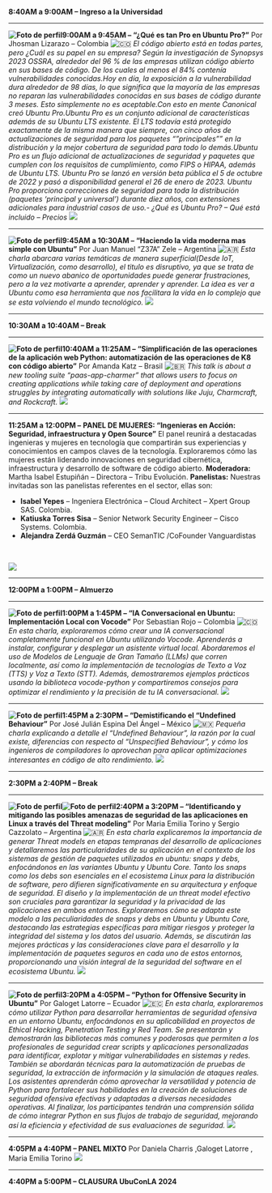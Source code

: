 **8:40AM a 9:00AM – Ingreso a la Universidad**

___

**![Foto de perfil](https://ubuconla.org/2024/wp-content/uploads/sites/3/2024/06/JhosmanLizarazo-Jhosman-Lizarazo.redimensionado-150x150.png)9:00AM a 9:45AM – “¿Qué es tan Pro en Ubuntu Pro?”** Por Jhosman Lizarazo – Colombia ![🇨🇴](https://s.w.org/images/core/emoji/15.0.3/svg/1f1e8-1f1f4.svg)  _El código abierto está en todas partes, pero ¿Cuál es su papel en su empresa? Según la investigación de Synopsys 2023 OSSRA, alrededor del 96 % de las empresas utilizan código abierto en sus bases de código. De los cuales al menos el 84% contenía vulnerabilidades conocidas.Hoy en día, la exposición a la vulnerabilidad dura alrededor de 98 días, lo que significa que la mayoría de las empresas no reparan las vulnerabilidades conocidas en sus bases de código durante 3 meses. Esto simplemente no es aceptable.Con esto en mente Canonical creó Ubuntu Pro.Ubuntu Pro es un conjunto adicional de características además de su Ubuntu LTS existente. El LTS todavía está protegido exactamente de la misma manera que siempre, con cinco años de actualizaciones de seguridad para los paquetes “”principales”” en la distribución y la mejor cobertura de seguridad para todo lo demás.Ubuntu Pro es un flujo adicional de actualizaciones de seguridad y paquetes que cumplen con los requisitos de cumplimiento, como FIPS o HIPAA, además de Ubuntu LTS. Ubuntu Pro se lanzó en versión beta pública el 5 de octubre de 2022 y pasó a disponibilidad general el 26 de enero de 2023. Ubuntu Pro proporciona correcciones de seguridad para toda la distribución (paquetes ‘principal y universal’) durante diez años, con extensiones adicionales para industrial casos de uso.- ¿Qué es Ubuntu Pro? – Qué está incluido – Precios_ [![](https://ubuconla.org/2024/wp-content/uploads/sites/3/2024/08/live.svg)](https://www.youtube.com/watch?v=y6oTyKV9IaA)

___

**![Foto de perfil](https://ubuconla.org/2024/wp-content/uploads/sites/3/2024/06/JuanZele-Juan-Manuel-Zele-e1718329051482-150x150.jpeg)9:45AM a 10:30AM – “Haciendo la vida moderna mas simple con Ubuntu”** Por Juan Manuel “Z37A” Zele – Argentina ![🇦🇷](https://s.w.org/images/core/emoji/15.0.3/svg/1f1e6-1f1f7.svg) _Esta charla abarcara varias temáticas de manera superficial(Desde IoT, Virtualización, como desarrollo), el titulo es disruptivo, ya que se trata de como un nuevo abanico de oportunidades puede generar frustraciones, pero a la vez motivarte a aprender, aprender y aprender. La idea es ver a Ubuntu como esa herramienta que nos facilitara la vida en lo complejo que se esta volviendo el mundo tecnológico._ [![](https://ubuconla.org/2024/wp-content/uploads/sites/3/2024/08/live.svg)](https://www.youtube.com/watch?v=onnr6_hnsJ0)

___

**10:30AM a 10:40AM – Break**

___

**![Foto de perfil](https://ubuconla.org/2024/wp-content/uploads/sites/3/2024/06/amanda_katz-Amanda-Hager-Lopes-de-Andrade-Katz.re_-150x150.jpeg)10:40AM a 11:25AM – “Simplificación de las operaciones de la aplicación web Python: automatización de las operaciones de K8 con código abierto”** Por Amanda Katz – Brasil ![🇧🇷](https://s.w.org/images/core/emoji/15.0.3/svg/1f1e7-1f1f7.svg) _This talk is about a new tooling suite “paas-app-charmer” that allows users to focus on creating applications while taking care of deployment and operations struggles by integrating automatically with solutions like Juju, Charmcraft, and Rockcraft._ [![](https://ubuconla.org/2024/wp-content/uploads/sites/3/2024/08/live.svg)](https://www.youtube.com/watch?v=BecXn9GG1TU)

___

**11:25AM a 12:00PM –** **PANEL DE MUJERES: “Ingenieras en Acción: Seguridad, infraestructura y Open Source”** El panel reunirá a destacadas ingenieras y mujeres en tecnología que compartirán sus experiencias y conocimientos en campos claves de la tecnología. Exploraremos cómo las mujeres están liderando innovaciones en seguridad cibernética, infraestructura y desarrollo de software de código abierto. **Moderadora:** Martha Isabel Estupiñán – Directora – Tribu Evolución. **Panelistas:** Nuestras invitadas son las panelistas referentes en el sector, ellas son:

-   **Isabel Yepes** – Ingeniera Electrónica – Cloud Architect – Xpert Group SAS. Colombia.
-   **Katiuska Torres Sisa** – Senior Network Security Engineer – Cisco Systems. Colombia.
-   **Alejandra Zerdá Guzmán** – CEO SemanTIC /CoFounder Vanguardistas

 

[![](https://ubuconla.org/2024/wp-content/uploads/sites/3/2024/08/live.svg)](https://www.youtube.com/watch?v=HMmMHoEXMG4)

___

**12:00PM a 1:00PM – Almuerzo**

___

**![Foto de perfil](https://ubuconla.org/2024/wp-content/uploads/sites/3/2024/06/Sebastian_Rojo-Sebastian-Rojo.redimensionado-150x150.jpg)1:00PM a 1:45PM – “IA Conversacional en Ubuntu: Implementación Local con Vocode”** Por Sebastian Rojo – Colombia ![🇨🇴](https://s.w.org/images/core/emoji/15.0.3/svg/1f1e8-1f1f4.svg)  _En esta charla, exploraremos cómo crear una IA conversacional completamente funcional en Ubuntu utilizando Vocode. Aprenderás a instalar, configurar y desplegar un asistente virtual local. Abordaremos el uso de Modelos de Lenguaje de Gran Tamaño (LLMs) que corren localmente, así como la implementación de tecnologías de Texto a Voz (TTS) y Voz a Texto (STT). Además, demostraremos ejemplos prácticos usando la biblioteca vocode-python y compartiremos consejos para optimizar el rendimiento y la precisión de tu IA conversacional._ [![](https://ubuconla.org/2024/wp-content/uploads/sites/3/2024/08/live.svg)](https://www.youtube.com/watch?v=VGNAl-mbhc4)

___

**![Foto de perfil](https://ubuconla.org/2024/wp-content/uploads/sites/3/2024/06/julian_espina-Espina-Del-Angel-Jose-Julian.redimensionado-150x150.jpeg)1:45PM a 2:30PM – “Demistificando el “Undefined Behaviour”** Por José Julián Espina Del Ángel – México ![🇲🇽](https://s.w.org/images/core/emoji/15.0.3/svg/1f1f2-1f1fd.svg) _Pequeña charla explicando a detalle el “Undefined Behaviour”, la razón por la cual existe, diferencias con respecto al “Unspecified Behaviour”, y cómo los ingenieros de compiladores lo aprovechan para aplicar optimizaciones interesantes en código de alto rendimiento._ [![](https://ubuconla.org/2024/wp-content/uploads/sites/3/2024/08/live.svg)](https://www.youtube.com/watch?v=VnYvHtJPO0w)

___

**2:30PM a 2:40PM – Break**

___

**![Foto de perfil](https://ubuconla.org/2024/wp-content/uploads/sites/3/2024/06/sergio_cazzolato.redimensionado-e1718401673237-150x150.jpg)![Foto de perfil](https://ubuconla.org/2024/wp-content/uploads/sites/3/2024/06/maria_emilia_torino.redimensionado-150x150.jpg)2:40PM a 3:20PM – “Identificando y mitigando las posibles amenazas de seguridad de las aplicaciones en Linux a través del Threat modeling”** Por Maria Emilia Torino y Sergio Cazzolato – Argentina ![🇦🇷](https://s.w.org/images/core/emoji/15.0.3/svg/1f1e6-1f1f7.svg) _En esta charla explicaremos la importancia de generar Threat models en etapas tempranas del desarrollo de aplicaciones y detallaremos las particularidades de su aplicación en el contexto de los sistemas de gestión de paquetes utilizados en ubuntu: snaps y debs, enfocándonos en las variantes Ubuntu y Ubuntu Core. Tanto los snaps como los debs son esenciales en el ecosistema Linux para la distribución de software, pero difieren significativamente en su arquitectura y enfoque de seguridad. El diseño y la implementación de un threat model efectivo son cruciales para garantizar la seguridad y la privacidad de las aplicaciones en ambos entornos. Exploraremos cómo se adapta este modelo a las peculiaridades de snaps y debs en Ubuntu y Ubuntu Core, destacando las estrategias específicas para mitigar riesgos y proteger la integridad del sistema y los datos del usuario. Además, se discutirán las mejores prácticas y las consideraciones clave para el desarrollo y la implementación de paquetes seguros en cada uno de estos entornos, proporcionando una visión integral de la seguridad del software en el ecosistema Ubuntu._ [![](https://ubuconla.org/2024/wp-content/uploads/sites/3/2024/08/live.svg)](https://www.youtube.com/watch?v=fgp59sQptX4)

___

**![Foto de perfil](https://ubuconla.org/2024/wp-content/uploads/sites/3/2024/06/galoget_latorre-Galoget-Latorre.redimensionado-150x150.png)3:20PM a 4:05PM – “Python for Offensive Security in Ubuntu”** Por Galoget Latorre – Ecuador ![🇪🇨](https://s.w.org/images/core/emoji/15.0.3/svg/1f1ea-1f1e8.svg) _En esta charla, exploraremos cómo utilizar Python para desarrollar herramientas de seguridad ofensiva en un entorno Ubuntu, enfocándonos en su aplicabilidad en proyectos de Ethical Hacking, Penetration Testing y Red Team. Se presentarán y demostrarán las bibliotecas más comunes y poderosas que permiten a los profesionales de seguridad crear scripts y aplicaciones personalizadas para identificar, explotar y mitigar vulnerabilidades en sistemas y redes. También se abordarán técnicas para la automatización de pruebas de seguridad, la extracción de información y la simulación de ataques reales. Los asistentes aprenderán cómo aprovechar la versatilidad y potencia de Python para fortalecer sus habilidades en la creación de soluciones de seguridad ofensiva efectivas y adaptadas a diversas necesidades operativas. Al finalizar, los participantes tendrán una comprensión sólida de cómo integrar Python en sus flujos de trabajo de seguridad, mejorando así la eficiencia y efectividad de sus evaluaciones de seguridad._ [![](https://ubuconla.org/2024/wp-content/uploads/sites/3/2024/08/live.svg)](https://www.youtube.com/watch?v=f9QP8BEL398)

___

**4:05PM a 4:40PM – PANEL MIXTO** Por Daniela Charris ,Galoget Latorre , Maria Emilia Torino [![](https://ubuconla.org/2024/wp-content/uploads/sites/3/2024/08/live.svg)](https://www.youtube.com/watch?v=hAk3qmoeFJM)

___

**4:40PM a 5:00PM – CLAUSURA UbuConLA 2024**